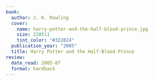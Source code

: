 ```yaml
---
book:
  author: J. K. Rowling
  cover:
    name: harry-potter-and-the-half-blood-prince.jpg
    size: 228511
    tint_color: "#322824"
  publication_year: "2005"
  title: Harry Potter and the Half-Blood Prince
review:
  date_read: 2005-07
  format: hardback
---
```


